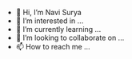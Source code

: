 - 👋 Hi, I’m Navi Surya
- 👀 I’m interested in ...
- 🌱 I’m currently learning ...
- 💞️ I’m looking to collaborate on ...
- 📫 How to reach me ...

<!---
navisur/navisur is a ✨ special ✨ repository because its `README.md` (this file) appears on your GitHub profile.
You can click the Preview link to take a look at your changes.
--->
